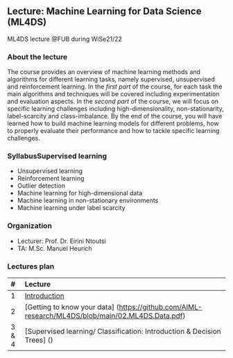 ## Lecture: Machine Learning for Data Science (ML4DS)
ML4DS lecture @FUB during WiSe21/22

### About the lecture
The course provides an overview of machine learning methods and algorithms for different learning tasks, namely supervised, unsupervised and reinforcement learning.
In the *first part* of the course, for each task the main algorithms and techniques will be covered including experimentation and evaluation aspects.
In the *second part* of the course, we will focus on specific learning challenges including high-dimensionality, non-stationarity, label-scarcity and class-imbalance.
By the end of the course, you will have learned how to build machine learning models for different problems, how to properly evaluate their performance and how to tackle specific learning challenges.


### SyllabusSupervised learning
- Unsupervised learning
- Reinforcement learning
- Outlier detection
- Machine learning for high-dimensional data
- Machine learning in non-stationary environments
- Machine learning under label scarcity 




### Organization
* Lecturer: Prof. Dr. Eirini Ntoutsi
* TA: M.Sc. Manuel Heurich


### Lectures plan 

| #      | Lecture | 
| :---   |    :----   | 
| 1         | [Introduction](https://github.com/AIML-research/ML4DS/blob/main/01.ML4DS.Introduction.pdf)       |   
| 2         | [Getting to know your data] (https://github.com/AIML-research/ML4DS/blob/main/02.ML4DS.Data.pdf)       |
| 3 & 4     | [Supervised learning/ Classification: Introduction & Decision Trees] () |


